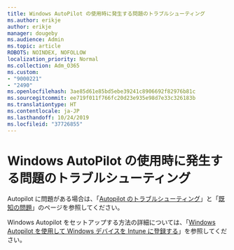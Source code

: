 ```yaml
---
title: Windows AutoPilot の使用時に発生する問題のトラブルシューティング
ms.author: erikje
author: erikje
manager: dougeby
ms.audience: Admin
ms.topic: article
ROBOTS: NOINDEX, NOFOLLOW
localization_priority: Normal
ms.collection: Adm_O365
ms.custom:
- "9000221"
- "2490"
ms.openlocfilehash: 3ae85d61e85bd5ebe39241c8906692f82976b81c
ms.sourcegitcommit: ee719f011f766fc20d23e935e98d7e33c326183b
ms.translationtype: HT
ms.contentlocale: ja-JP
ms.lasthandoff: 10/24/2019
ms.locfileid: "37726855"
---
```

# <a name="troubleshoot-issues-when-using-windows-autopilot"></a>Windows AutoPilot の使用時に発生する問題のトラブルシューティング

Autopilot に問題がある場合は、「[Autopilot のトラブルシューティング](https://docs.microsoft.com/windows/deployment/windows-autopilot/troubleshooting)」と「[既知の問題](https://docs.microsoft.com/windows/deployment/windows-autopilot/known-issues)」のページを参照してください。

Windows Autopilot をセットアップする方法の詳細については、「[Windows Autopilot を使用して Windows デバイスを Intune に登録する](https://docs.microsoft.com/intune/enrollment/enrollment-autopilot)」を参照してください。

